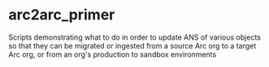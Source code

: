 # arc2arc_primer
Scripts demonstrating what to do in order to update ANS of various objects so that they can be migrated or ingested from a source Arc org to a target Arc org, or from an org's production to sandbox environments
